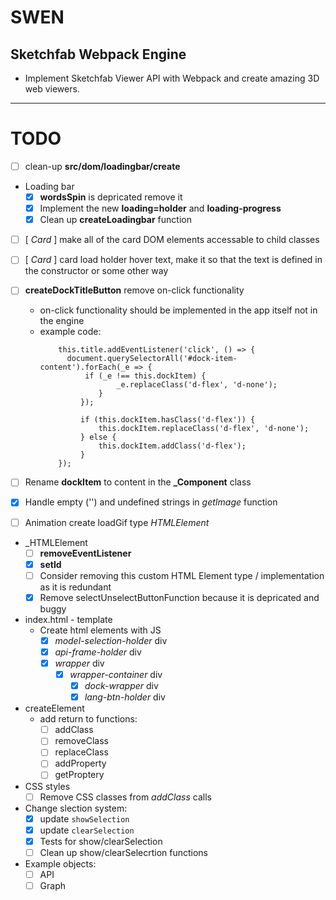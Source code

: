 # SWEN

## Sketchfab Webpack Engine

* Implement Sketchfab Viewer API with Webpack and create amazing 3D web viewers.

---

# TODO

* [ ] clean-up **src/dom/loadingbar/create**

* Loading bar
  * [x] **wordsSpin** is depricated remove it
  * [x] Implement the new **loading=holder** and **loading-progress**
  * [x] Clean up **createLoadingbar** function

* [ ] [ _Card_ ] make all of the card DOM elements accessable to child classes 

* [ ] [ _Card_ ] card load holder hover text, make it so that the text is defined in the constructor or some other way

* [ ] **createDockTitleButton** remove on-click functionality
  *  on-click functionality should be implemented in the app itself not in the engine
  * example code:
    ```
        this.title.addEventListener('click', () => {
          document.querySelectorAll('#dock-item-content').forEach(_e => {
              if (_e !== this.dockItem) {
                     _e.replaceClass('d-flex', 'd-none');
                 }
             });

             if (this.dockItem.hasClass('d-flex')) {
                 this.dockItem.replaceClass('d-flex', 'd-none');
             } else {
                 this.dockItem.addClass('d-flex');
             }
        });
      ```

* [ ] Rename **dockItem** to content in the **_Component** class

* [x] Handle empty ('') and undefined strings in *getImage* function 

* [ ] Animation create loadGif type _HTMLElement_

* _HTMLElement 
  * [ ] **removeEventListener**
  * [x] **setId**
  * [ ] Consider removing this custom HTML Element type / implementation as it is redundant
  * [x] Remove selectUnselectButtonFunction because it is depricated and buggy

* index.html - template
  * Create html elements with JS
    * [x] *model-selection-holder* div
    * [X] *api-frame-holder* div
    * [x] *wrapper* div
      * [x] *wrapper-container* div
        * [x] *dock-wrapper* div
        * [x] *lang-btn-holder* div

* createElement
  * add return to functions:
    * [ ] addClass
    * [ ] removeClass
    * [ ] replaceClass
    * [ ] addProperty
    * [ ] getProptery

* CSS styles
  * [ ] Remove CSS classes from *addClass* calls

* Change slection system:
    * [x] update ```showSelection```
    * [x] update ```clearSelection```
    * [x] Tests for show/clearSelection
    * [ ] Clean up show/clearSelecrtion functions

* Example objects:
  * [ ] API
  * [ ] Graph 

